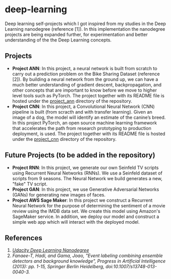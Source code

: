 # deep-learning
Deep learning self-projects which I got inspired from my studies in the Deep Learning nanodegree (reference [1]). In this implementation the nanodegree projects are being expanded further, for experimentation and better understanding of the the Deep Learning concepts.

## Projects
* **Project ANN**: In this project, a neural network is built from scratch to carry out a prediction problem on the Bike Sharing Dataset (reference [2]). By building a neural network from the ground up, we can have a much better understanding of gradient descent, backpropagation, and other concepts that are important to know before we move to higher level tools such as PyTorch. The project together with its README file is hosted under the [project_ann](https://github.com/vsaveris/deep-learning/tree/master/project_ann) directory of the repository.
* **Project CNN**: In this project, a Convolutional Neural Network (CNN) pipeline is built (from scracth and with transfer learning). Given an image of a dog, the model will identify an estimate of the canine’s breed. In this project PyTorch, an open source machine learning framework that accelerates the path from research prototyping to production deployment, is used. The project together with its README file is hosted under the [project_cnn](https://github.com/vsaveris/deep-learning/tree/master/project_cnn) directory of the repository.

## Future Projects (to be added in the repository)
* **Project RNN**: In this project, we generate our own Seinfeld TV scripts using Recurrent Neural Networks (RNNs). We use a Seinfeld dataset of scripts from 9 seasons. The Neural Network we build generates a new, "fake" TV script.
* **Project GAN**: In this project, we use Generative Adversarial Networks (GANs) for generating new images of faces.
* **Project AWS Sage Maker**: In this project we construct a Recurrent Neural Network for the purpose of determining the sentiment of a movie review using the IMDB data set. We create this model using Amazon's SageMaker service. In addition, we deploy our model and construct a simple web app which will interact with the deployed model.


## References
1. *[Udacity Deep Learning Nanodegree](https://www.udacity.com/course/deep-learning-nanodegree--nd101?utm_source=gsem_brand&utm_medium=ads_r&utm_campaign=8301633042_c&utm_term=80641936530_sa&utm_keyword=udacity%20deep%20learning%20nanodegree_e&gclid=CjwKCAiA3uDwBRBFEiwA1VsajCAipJhtZeMMCLRBEE5daQcqAY4aWSAVEkZVfbjMJ4AkUcPoSMyDExoCyyMQAvD_BwE)*
2. *Fanaee-T, Hadi, and Gama, Joao, "Event labeling combining ensemble detectors and background knowledge", Progress in Artificial Intelligence (2013): pp. 1-15, Springer Berlin Heidelberg, doi:10.1007/s13748-013-0040-3.*
